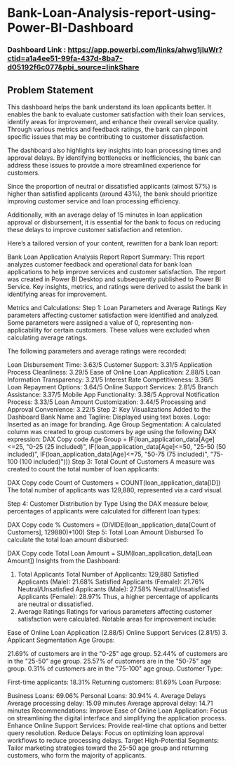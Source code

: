 # Bank-Loan-Analysis-report-using-Power-BI-Dashboard

### Dashboard Link : https://app.powerbi.com/links/ahwg1jIuWr?ctid=a1a4ee51-99fa-437d-8ba7-d05192f6c077&pbi_source=linkShare

## Problem Statement


This dashboard helps the bank understand its loan applicants better. It enables the bank to evaluate customer satisfaction with their loan services, identify areas for improvement, and enhance their overall service quality. Through various metrics and feedback ratings, the bank can pinpoint specific issues that may be contributing to customer dissatisfaction.

The dashboard also highlights key insights into loan processing times and approval delays. By identifying bottlenecks or inefficiencies, the bank can address these issues to provide a more streamlined experience for customers.

Since the proportion of neutral or dissatisfied applicants (almost 57%) is higher than satisfied applicants (around 43%), the bank should prioritize improving customer service and loan processing efficiency.

Additionally, with an average delay of 15 minutes in loan application approval or disbursement, it is essential for the bank to focus on reducing these delays to improve customer satisfaction and retention.




Here’s a tailored version of your content, rewritten for a bank loan report:

Bank Loan Application Analysis Report
Report Summary:
This report analyzes customer feedback and operational data for bank loan applications to help improve services and customer satisfaction. The report was created in Power BI Desktop and subsequently published to Power BI Service. Key insights, metrics, and ratings were derived to assist the bank in identifying areas for improvement.

Metrics and Calculations:
Step 1: Loan Parameters and Average Ratings
Key parameters affecting customer satisfaction were identified and analyzed. Some parameters were assigned a value of 0, representing non-applicability for certain customers. These values were excluded when calculating average ratings.

The following parameters and average ratings were recorded:

Loan Disbursement Time: 3.63/5
Customer Support: 3.31/5
Application Process Cleanliness: 3.29/5
Ease of Online Loan Application: 2.88/5
Loan Information Transparency: 3.21/5
Interest Rate Competitiveness: 3.36/5
Loan Repayment Options: 3.64/5
Online Support Services: 2.81/5
Branch Assistance: 3.37/5
Mobile App Functionality: 3.38/5
Approval Notification Process: 3.33/5
Loan Amount Customization: 3.44/5
Processing and Approval Convenience: 3.22/5
Step 2: Key Visualizations Added to the Dashboard
Bank Name and Tagline: Displayed using text boxes.
Logo: Inserted as an image for branding.
Age Group Segmentation: A calculated column was created to group customers by age using the following DAX expression:
DAX
Copy code
Age Group = 
IF(loan_application_data[Age]<=25, "0-25 (25 included)",
IF(loan_application_data[Age]<=50, "25-50 (50 included)",
IF(loan_application_data[Age]<=75, "50-75 (75 included)",
"75-100 (100 included)")))
Step 3: Total Count of Customers
A measure was created to count the total number of loan applicants:

DAX
Copy code
Count of Customers = COUNT(loan_application_data[ID])
The total number of applicants was 129,880, represented via a card visual.

Step 4: Customer Distribution by Type
Using the DAX measure below, percentages of applicants were calculated for different loan types:

DAX
Copy code
% Customers = (DIVIDE(loan_application_data[Count of Customers], 129880)*100)
Step 5: Total Loan Amount Disbursed
To calculate the total loan amount disbursed:

DAX
Copy code
Total Loan Amount = SUM(loan_application_data[Loan Amount])
Insights from the Dashboard:
1. Total Applicants
Total Number of Applicants: 129,880
Satisfied Applicants (Male): 21.68%
Satisfied Applicants (Female): 21.76%
Neutral/Unsatisfied Applicants (Male): 27.58%
Neutral/Unsatisfied Applicants (Female): 28.97%
Thus, a higher percentage of applicants are neutral or dissatisfied.
2. Average Ratings
Ratings for various parameters affecting customer satisfaction were calculated. Notable areas for improvement include:

Ease of Online Loan Application (2.88/5)
Online Support Services (2.81/5)
3. Applicant Segmentation
Age Groups:

21.69% of customers are in the "0-25" age group.
52.44% of customers are in the "25-50" age group.
25.57% of customers are in the "50-75" age group.
0.31% of customers are in the "75-100" age group.
Customer Type:

First-time applicants: 18.31%
Returning customers: 81.69%
Loan Purpose:

Business Loans: 69.06%
Personal Loans: 30.94%
4. Average Delays
Average processing delay: 15.09 minutes
Average approval delay: 14.71 minutes
Recommendations:
Improve Ease of Online Loan Application: Focus on streamlining the digital interface and simplifying the application process.
Enhance Online Support Services: Provide real-time chat options and better query resolution.
Reduce Delays: Focus on optimizing loan approval workflows to reduce processing delays.
Target High-Potential Segments: Tailor marketing strategies toward the 25-50 age group and returning customers, who form the majority of applicants.
